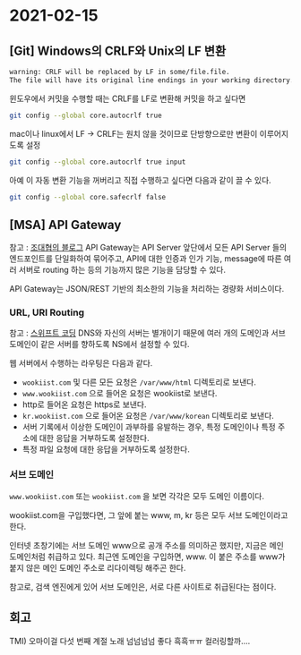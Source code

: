 # 2021-02-15

## [Git] Windows의 CRLF와 Unix의 LF 변환

```bash
warning: CRLF will be replaced by LF in some/file.file.
The file will have its original line endings in your working directory.
```

윈도우에서 커밋을 수행할 때는 CRLF를 LF로 변환해 커밋을 하고 싶다면
```bash
git config --global core.autocrlf true
```

mac이나 linux에서 LF -> CRLF는 원치 않을 것이므로 단방향으로만 변환이 이루어지도록 설정
```bash
git config --global core.autocrlf true input
```

아예 이 자동 변환 기능을 꺼버리고 직접 수행하고 싶다면 다음과 같이 끌 수 있다.
```bash
git config --global core.safecrlf false
```

## [MSA] API Gateway
참고 : [조대협의 블로그](https://bcho.tistory.com/1005)
API Gateway는 API Server 앞단에서 모든 API Server 들의 엔드포인트를 단일화하여 묶어주고, API에 대한 인증과 인가 기능, message에 따른 여러 서버로 routing 하는 등의 기능까지 많은 기능을 담당할 수 있다.

API Gateway는 JSON/REST 기반의 최소한의 기능을 처리하는 경량화 서비스이다.

### URL, URI Routing
참고 : [스위프트 코딩](https://swiftcoding.org/nginx-routing)
DNS와 자신의 서버는 별개이기 때문에 여러 개의 도메인과 서브 도메인이 같은 서버를 향하도록 NS에서 설정할 수 있다.

웹 서버에서 수행하는 라우팅은 다음과 같다.
- `wookiist.com` 및 다른 모든 요청은 `/var/www/html` 디렉토리로 보낸다.
- `www.wookiist.com` 으로 들어온 요청은 wookiist로 보낸다.
- http로 들어온 요청은 https로 보낸다.
- `kr.wookiist.com` 으로 들어온 요청은 `/var/www/korean` 디렉토리로 보낸다.
- 서버 기록에서 이상한 도메인이 과부하를 유발하는 경우, 특정 도메인이나 특정 주소에 대한 응답을 거부하도록 설정한다.
- 특정 파일 요청에 대한 응답을 거부하도록 설정한다.

### 서브 도메인
`www.wookiist.com` 또는 `wookiist.com` 을 보면 각각은 모두 도메인 이름이다.

wookiist.com을 구입했다면, 그 앞에 붙는 www, m, kr 등은 모두 서브 도메인이라고 한다. 

인터넷 초창기에는 서브 도메인 www으로 공개 주소를 의미하곤 했지만, 지금은 메인 도메인처럼 취급하고 있다. 최근엔 도메인을 구입하면, www. 이 붙은 주소를 www가 붙지 않은 메인 도메인 주소로 리다이렉팅 해주곤 한다. 

참고로, 검색 엔진에게 있어 서브 도메인은, 서로 다른 사이트로 취급된다는 점이다. 



## 회고
TMI) 오마이걸 다섯 번째 계절 노래 넘넘넘넘 좋다 흑흑ㅠㅠ 컬러링할까....